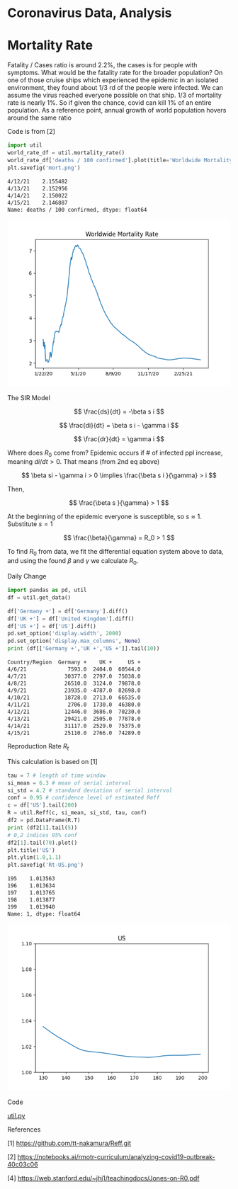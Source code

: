 # Coronavirus Data, Analysis

# Mortality Rate

Fatality / Cases ratio is around 2.2%, the cases is for people with
symptoms. What would be the fatality rate for the broader population?
On one of those cruise ships which experienced the epidemic in an
isolated environment, they found about 1/3 rd of the people were
infected. We can assume the virus reached everyone possible on that
ship. 1/3 of mortality rate is nearly 1%. So if given the chance,
covid can kill 1% of an entire population. As a reference point,
annual growth of world population hovers around the same ratio


Code is from [2]

<a mame='mortality'/>

```python
import util
world_rate_df = util.mortality_rate()
world_rate_df['deaths / 100 confirmed'].plot(title='Worldwide Mortality Rate')
plt.savefig('mort.png')
```

```text
4/12/21    2.155482
4/13/21    2.152956
4/14/21    2.150022
4/15/21    2.146887
Name: deaths / 100 confirmed, dtype: float64
```

![](mort.png)


The SIR Model

$$
\frac{ds}{dt} = -\beta s i
$$

$$
\frac{di}{dt} = \beta s i - \gamma i
$$

$$
\frac{dr}{dt} = \gamma i
$$

Where does $R_0$ come from? Epidemic occurs if \# of infected ppl
increase, meaning $di / dt > 0$. That means (from 2nd eq above)

$$
\beta si - \gamma i > 0  \implies \frac{\beta s i }{\gamma} > i
$$

Then,

$$
\frac{\beta s }{\gamma} > 1
$$

At the beginning of the epidemic everyone is susceptible, so $s
\approx 1$. Substitute $s=1$

$$
\frac{\beta}{\gamma} = R_0 > 1
$$

To find $R_0$ from data, we fit the differential equation system above
to data, and using the found $\beta$ and $\gamma$ we calculate $R_0$.

Daily Change

<a name='daily'/>

```python
import pandas as pd, util
df = util.get_data()
```

```python
df['Germany +'] = df['Germany'].diff()
df['UK +'] = df['United Kingdom'].diff()
df['US +'] = df['US'].diff()
pd.set_option('display.width', 2000)
pd.set_option('display.max_columns', None)
print (df[['Germany +','UK +','US +']].tail(10))
```

```text
Country/Region  Germany +    UK +     US +
4/6/21             7593.0  2404.0  60544.0
4/7/21            30377.0  2797.0  75038.0
4/8/21            26510.0  3124.0  79878.0
4/9/21            23935.0 -4787.0  82698.0
4/10/21           18728.0  2713.0  66535.0
4/11/21            2706.0  1730.0  46380.0
4/12/21           12446.0  3686.0  70230.0
4/13/21           29421.0  2505.0  77878.0
4/14/21           31117.0  2529.0  75375.0
4/15/21           25110.0  2766.0  74289.0
```

<a name='Rt'/>

Reproduction Rate $R_t$

This calculation is based on [1]

```python
tau = 7 # length of time window
si_mean = 6.3 # mean of serial interval
si_std = 4.2 # standard deviation of serial interval
conf = 0.95 # confidence level of estimated Reff
c = df['US'].tail(200)
R = util.Reff(c, si_mean, si_std, tau, conf)
df2 = pd.DataFrame(R.T)
print (df2[1].tail(5))
# 0,2 indices 95% conf
df2[1].tail(70).plot()
plt.title('US')
plt.ylim(1.0,1.1)
plt.savefig('Rt-US.png')
```

```text
195    1.013563
196    1.013634
197    1.013765
198    1.013877
199    1.013940
Name: 1, dtype: float64
```

![](Rt-US.png)


Code

[util.py](util.py)

References

[1] https://github.com/tt-nakamura/Reff.git

[2] https://notebooks.ai/rmotr-curriculum/analyzing-covid19-outbreak-40c03c06

[4] https://web.stanford.edu/~jhj1/teachingdocs/Jones-on-R0.pdf


